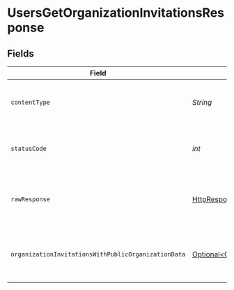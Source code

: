 # UsersGetOrganizationInvitationsResponse


## Fields

| Field                                                                                                                                        | Type                                                                                                                                         | Required                                                                                                                                     | Description                                                                                                                                  |
| -------------------------------------------------------------------------------------------------------------------------------------------- | -------------------------------------------------------------------------------------------------------------------------------------------- | -------------------------------------------------------------------------------------------------------------------------------------------- | -------------------------------------------------------------------------------------------------------------------------------------------- |
| `contentType`                                                                                                                                | *String*                                                                                                                                     | :heavy_check_mark:                                                                                                                           | HTTP response content type for this operation                                                                                                |
| `statusCode`                                                                                                                                 | *int*                                                                                                                                        | :heavy_check_mark:                                                                                                                           | HTTP response status code for this operation                                                                                                 |
| `rawResponse`                                                                                                                                | [HttpResponse\<InputStream>](https://docs.oracle.com/en/java/javase/11/docs/api/java.net.http/java/net/http/HttpResponse.html)               | :heavy_check_mark:                                                                                                                           | Raw HTTP response; suitable for custom response parsing                                                                                      |
| `organizationInvitationsWithPublicOrganizationData`                                                                                          | [Optional\<OrganizationInvitationsWithPublicOrganizationData>](../../models/components/OrganizationInvitationsWithPublicOrganizationData.md) | :heavy_minus_sign:                                                                                                                           | A list of organization invitations with public organization data                                                                             |